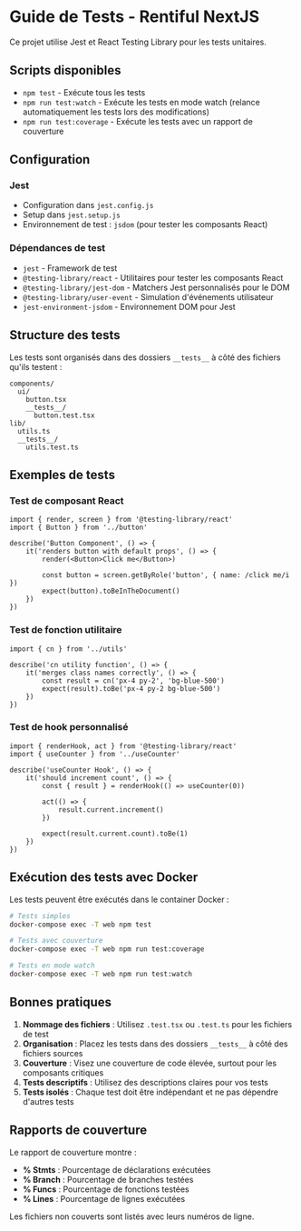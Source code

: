# Guide de Tests - Rentiful NextJS

Ce projet utilise Jest et React Testing Library pour les tests unitaires.

## Scripts disponibles

- `npm test` - Exécute tous les tests
- `npm run test:watch` - Exécute les tests en mode watch (relance automatiquement les tests lors des modifications)
- `npm run test:coverage` - Exécute les tests avec un rapport de couverture

## Configuration

### Jest

- Configuration dans `jest.config.js`
- Setup dans `jest.setup.js`
- Environnement de test : `jsdom` (pour tester les composants React)

### Dépendances de test

- `jest` - Framework de test
- `@testing-library/react` - Utilitaires pour tester les composants React
- `@testing-library/jest-dom` - Matchers Jest personnalisés pour le DOM
- `@testing-library/user-event` - Simulation d'événements utilisateur
- `jest-environment-jsdom` - Environnement DOM pour Jest

## Structure des tests

Les tests sont organisés dans des dossiers `__tests__` à côté des fichiers qu'ils testent :

```
components/
  ui/
    button.tsx
    __tests__/
      button.test.tsx
lib/
  utils.ts
  __tests__/
    utils.test.ts
```

## Exemples de tests

### Test de composant React

```tsx
import { render, screen } from '@testing-library/react'
import { Button } from '../button'

describe('Button Component', () => {
    it('renders button with default props', () => {
        render(<Button>Click me</Button>)

        const button = screen.getByRole('button', { name: /click me/i })
        expect(button).toBeInTheDocument()
    })
})
```

### Test de fonction utilitaire

```tsx
import { cn } from '../utils'

describe('cn utility function', () => {
    it('merges class names correctly', () => {
        const result = cn('px-4 py-2', 'bg-blue-500')
        expect(result).toBe('px-4 py-2 bg-blue-500')
    })
})
```

### Test de hook personnalisé

```tsx
import { renderHook, act } from '@testing-library/react'
import { useCounter } from '../useCounter'

describe('useCounter Hook', () => {
    it('should increment count', () => {
        const { result } = renderHook(() => useCounter(0))

        act(() => {
            result.current.increment()
        })

        expect(result.current.count).toBe(1)
    })
})
```

## Exécution des tests avec Docker

Les tests peuvent être exécutés dans le container Docker :

```bash
# Tests simples
docker-compose exec -T web npm test

# Tests avec couverture
docker-compose exec -T web npm run test:coverage

# Tests en mode watch
docker-compose exec -T web npm run test:watch
```

## Bonnes pratiques

1. **Nommage des fichiers** : Utilisez `.test.tsx` ou `.test.ts` pour les fichiers de test
2. **Organisation** : Placez les tests dans des dossiers `__tests__` à côté des fichiers sources
3. **Couverture** : Visez une couverture de code élevée, surtout pour les composants critiques
4. **Tests descriptifs** : Utilisez des descriptions claires pour vos tests
5. **Tests isolés** : Chaque test doit être indépendant et ne pas dépendre d'autres tests

## Rapports de couverture

Le rapport de couverture montre :

- **% Stmts** : Pourcentage de déclarations exécutées
- **% Branch** : Pourcentage de branches testées
- **% Funcs** : Pourcentage de fonctions testées
- **% Lines** : Pourcentage de lignes exécutées

Les fichiers non couverts sont listés avec leurs numéros de ligne.
